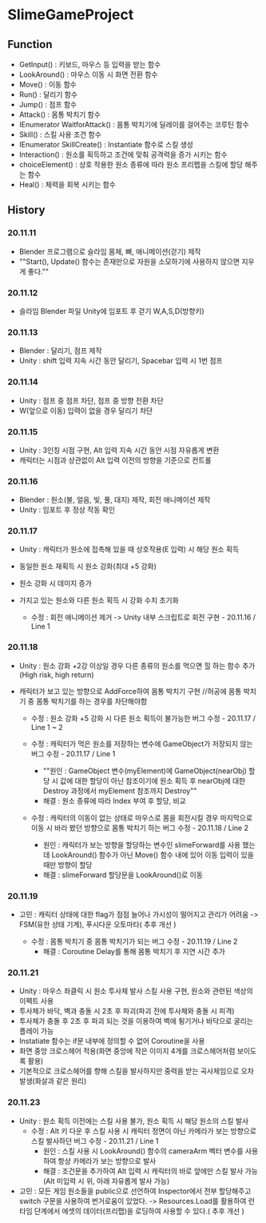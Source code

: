 # SlimeGameProject

## Function

- GetInput() : 키보드, 마우스 등 입력을 받는 함수
- LookAround() : 마우스 이동 시 화면 전환 함수
- Move() : 이동 함수
- Run() : 달리기 함수
- Jump() : 점프 함수
- Attack() : 몸통 박치기 함수
- IEnumerator WaitforAttack() : 몸통 박치기에 딜레이를 걸어주는 코루틴 함수
- Skill() : 스킬 사용 조건 함수
- IEnumerator SkillCreate() : Instantiate 함수로 스킬 생성
- Interaction() : 원소를 획득하고 조건에 맞춰 공격력을 증가 시키는 함수
- choiceElement() : 상호 작용한 원소 종류에 따라 원소 프리펩을 스킬에 할당 해주는 함수
- Heal() : 체력을 회복 시키는 함수

## History
### 20.11.11
 -  Blender 프로그램으로 슬라임 몸체, 뼈, 애니메이션(걷기) 제작 
 -  ""Start(), Update() 함수는 존재만으로 자원을 소모하기에 사용하지 않으면 지우게 좋다.""
### 20.11.12
 - 슬라임 Blender 파일 Unity에 임포트 후 걷기 W,A,S,D(방향키) 
### 20.11.13
 - Blender : 달리기, 점프 제작
 - Unity : shift 입력 지속 시간 동안 달리기, Spacebar 입력 시 1번 점프 
### 20.11.14
 - Unity : 점프 중 점프 차단, 점프 중 방향 전환 차단
 - W(앞으로 이동) 입력이 없을 경우 달리기 차단
### 20.11.15
 - Unity : 3인칭 시점 구현, Alt 입력 지속 시간 동안 시점 자유롭게 변환
 - 캐릭터는 시점과 상관없이 Alt 입력 이전의 방향을 기준으로 컨트롤 
### 20.11.16
 - Blender : 원소(불, 얼음, 빛, 풀, 대지) 제작, 회전 애니메이션 제작 
 - Unity : 임포트 후 정상 작동 확인 
### 20.11.17
 - Unity : 캐릭터가 원소에 접촉해 있을 때 상호작용(E 입력) 시 해당 원소 획득
 - 동일한 원소 재획득 시 원소 강화(최대 +5 강화)
 - 원소 강화 시 데미지 증가
 - 가지고 있는 원소와 다른 원소 획득 시 강화 수치 초기화
 
    * 수정 : 회전 애니메이션 제거 -> Unity 내부 스크립트로 회전 구현 - 20.11.16 / Line 1
### 20.11.18
 - Unity : 원소 강화 +2강 이상일 경우 다른 종류의 원소를 먹으면 힐 하는 함수 추가(High risk, high return)
 - 캐릭터가 보고 있는 방향으로 AddForce하여 몸통 박치기 구현 //허공에 몸통 박치기 중 몸통 박치기를 하는 경우를 차단해야함
 
    * 수정 : 원소 강화 +5 강화 시 다른 원소 획득이 불가능한 버그 수정 - 20.11.17 / Line 1 ~ 2
    
    * 수정 : 캐릭터가 먹은 원소를 저장하는 변수에 GameObject가 저장되지 않는 버그 수정 - 20.11.17 / Line 1
       - ""원인 : GameObject 변수(myElement)에 GameObject(nearObj) 할당 시 값에 대한 할당이 아닌 참조이기에
                  원소 획득 후 nearObj에 대한 Destroy 과정에서 myElement 참조까지 Destroy""
       - 해결 : 원소 종류에 따라 Index 부여 후 할당, 비교
       
    * 수정 : 캐릭터의 이동이 없는 상태로 마우스로 몸을 회전시킬 경우 마지막으로 이동 시 바라 봤던 방향으로
             몸통 박치기 하는 버그 수정 - 20.11.18 / Line 2
       - 원인 : 캐릭터가 보는 방향을 할당하는 변수인 slimeForward를 사용 했는데 LookAround() 함수가 아닌
                Move() 함수 내에 있어 이동 입력이 있을 때만 방향이 할당
       - 해결 : slimeForward 할당문을 LookAround()로 이동
      
### 20.11.19
 - 고민 : 캐릭터 상태에 대한 flag가 점점 늘어나 가시성이 떨어지고 관리가 어려움 
    -> FSM(유한 상태 기계), 푸시다운 오토마타( 추후 개선 )
 
    * 수정 : 몸통 박치기 중 몸통 박치기가 되는 버그 수정 - 20.11.19 / Line 2
       - 해결 : Coroutine Delay를 통해 몸통 박치기 후 지연 시간 추가
### 20.11.21
 - Unity : 마우스 좌클릭 시 원소 투사체 발사 스킬 사용 구현, 원소와 관련된 색상의 이펙트 사용
 - 투사체가 바닥, 벽과 충돌 시 2초 후 파괴(파괴 전에 투사체와 충돌 시 피격)
 - 투사체가 충돌 후 2초 후 파괴 되는 것을 이용하여 벽에 튕기거나 바닥으로 굴리는 플레이 가능
 - Instatiate 함수는 if문 내부에 정의할 수 없어 Coroutine을 사용
 - 화면 중앙 크로스헤어 적용(화면 중앙에 작은 이미지 4개를 크로스헤어처럼 보이도록 활용)
 - 기본적으로 크로스헤어를 향해 스킬을 발사하지만 중력을 받는 곡사체임으로 오차 발생(화살과 같은 원리)
 ### 20.11.23
 - Unity : 원소 획득 이전에는 스킬 사용 불가, 원소 획득 시 해당 원소의 스킬 발사
    * 수정 : Alt 키 다운 후 스킬 사용 시 캐릭터 정면이 아닌 카메라가 보는 방향으로 스킬 발사하던 버그 수정 - 20.11.21 / Line 1
       - 원인 : 스킬 사용 시 LookAround() 함수의 cameraArm 벡터 변수를 사용하여 항상 카메라가 보는 방향으로 발사
       - 해결 : 조건문을 추가하여 Alt 입력 시 캐릭터의 바로 앞에만 스킬 발사 가능(Alt 미입력 시 위, 아래 자유롭게 발사 가능)
 - 고민 : 모든 게임 원소들을 public으로 선언하여 Inspector에서 전부 할당해주고 switch 구문을 사용하여 번거로움이 있었다.
    -> Resources.Load를 활용하여 런타임 단계에서 에셋의 데이터(프리팹)을 로딩하여 사용할 수 있다.( 추후 개선 )
  
